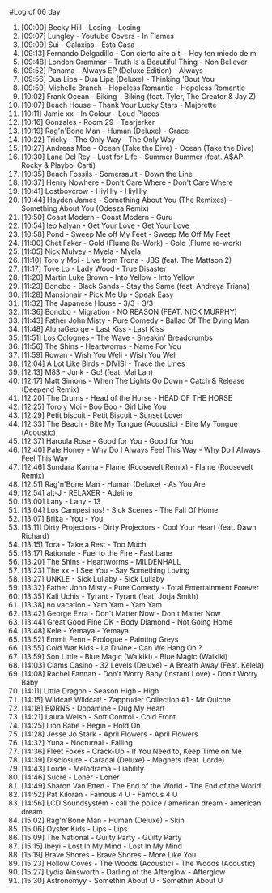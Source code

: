#Log of 06 day

1. [00:00] Becky Hill - Losing - Losing
1. [09:07] Lungley - Youtube Covers - In Flames
1. [09:09] Sui - Galaxias - Esta Casa
1. [09:13] Fernando Delgadillo - Con cierto aire a ti - Hoy ten miedo de mi
1. [09:48] London Grammar - Truth Is a Beautiful Thing - Non Believer
1. [09:52] Panama - Always EP (Deluxe Edition) - Always
1. [09:56] Dua Lipa - Dua Lipa (Deluxe) - Thinking 'Bout You
1. [09:59] Michelle Branch - Hopeless Romantic - Hopeless Romantic
1. [10:02] Frank Ocean - Biking - Biking (feat. Tyler, The Creator & Jay Z)
1. [10:07] Beach House - Thank Your Lucky Stars - Majorette
1. [10:11] Jamie xx - In Colour - Loud Places
1. [10:16] Gonzales - Room 29 - Tearjerker
1. [10:19] Rag'n'Bone Man - Human (Deluxe) - Grace
1. [10:22] Tricky - The Only Way - The Only Way
1. [10:27] Andreas Moe - Ocean (Take the Dive) - Ocean (Take the Dive)
1. [10:30] Lana Del Rey - Lust for Life - Summer Bummer (feat. A$AP Rocky & Playboi Carti)
1. [10:35] Beach Fossils - Somersault - Down the Line
1. [10:37] Henry Nowhere - Don't Care Where - Don't Care Where
1. [10:41] Lostboycrow - HiyHiy - HiyHiy
1. [10:44] Hayden James - Something About You (The Remixes) - Something About You (Odesza Remix)
1. [10:50] Coast Modern - Coast Modern - Guru
1. [10:54] leo kalyan - Get Your Love - Get Your Love
1. [10:58] Pond - Sweep Me off My Feet - Sweep Me Off My Feet
1. [11:00] Chet Faker - Gold (Flume Re-Work) - Gold (Flume re-work)
1. [11:05] Nick Mulvey - Myela - Myela
1. [11:10] Toro y Moi - Live from Trona - JBS (feat. The Mattson 2)
1. [11:17] Tove Lo - Lady Wood - True Disaster
1. [11:20] Martin Luke Brown - Into Yellow - Into Yellow
1. [11:23] Bonobo - Black Sands - Stay the Same (feat. Andreya Triana)
1. [11:28] Mansionair - Pick Me Up - Speak Easy
1. [11:32] The Japanese House - 3/3 - 3/3
1. [11:36] Bonobo - Migration - NO REASON (FEAT. NICK MURPHY)
1. [11:43] Father John Misty - Pure Comedy - Ballad Of The Dying Man
1. [11:48] AlunaGeorge - Last Kiss - Last Kiss
1. [11:51] Los Colognes - The Wave - Sneakin' Breadcrumbs
1. [11:56] The Shins - Heartworms - Name For You
1. [11:59] Rowan - Wish You Well - Wish You Well
1. [12:04] A Lot Like Birds - DIVISI - Trace the Lines
1. [12:13] M83 - Junk - Go! (feat. Mai Lan)
1. [12:17] Matt Simons - When The Lights Go Down - Catch & Release (Deepend Remix)
1. [12:20] The Drums - Head of the Horse - HEAD OF THE HORSE
1. [12:25] Toro y Moi - Boo Boo - Girl Like You
1. [12:29] Petit biscuit - Petit Biscuit - Sunset Lover
1. [12:33] The Beach - Bite My Tongue (Acoustic) - Bite My Tongue (Acoustic)
1. [12:37] Haroula Rose - Good for You - Good for You
1. [12:40] Pale Honey - Why Do I Always Feel This Way - Why Do I Always Feel This Way
1. [12:46] Sundara Karma - Flame (Roosevelt Remix) - Flame (Roosevelt Remix)
1. [12:51] Rag'n'Bone Man - Human (Deluxe) - As You Are
1. [12:54] alt-J - RELAXER - Adeline
1. [13:00] Lany - Lany - 13
1. [13:04] Los Campesinos! - Sick Scenes - The Fall Of Home
1. [13:07] Brika - You - You
1. [13:11] Dirty Projectors - Dirty Projectors - Cool Your Heart (feat. Dawn Richard)
1. [13:15] Tora - Take a Rest - Too Much
1. [13:17] Rationale - Fuel to the Fire - Fast Lane
1. [13:20] The Shins - Heartworms - MILDENHALL
1. [13:23] The xx - I See You - Say Something Loving
1. [13:27] UNKLE - Sick Lullaby - Sick Lullaby
1. [13:32] Father John Misty - Pure Comedy - Total Entertainment Forever
1. [13:35] Kali Uchis - Tyrant - Tyrant (feat. Jorja Smith)
1. [13:38] no vacation - Yam Yam - Yam Yam
1. [13:42] George Ezra - Don't Matter Now - Don't Matter Now
1. [13:44] Great Good Fine OK - Body Diamond - Not Going Home
1. [13:48] Kele - Yemaya - Yemaya
1. [13:52] Emmit Fenn - Prologue - Painting Greys
1. [13:55] Cold War Kids - La Divine - Can We Hang On ?
1. [13:59] Son Little - Blue Magic (Waikiki) - Blue Magic (Waikiki)
1. [14:03] Clams Casino - 32 Levels (Deluxe) - A Breath Away (Feat. Kelela)
1. [14:08] Rachel Fannan - Don't Worry Baby (Instant Love) - Don't Worry Baby
1. [14:11] Little Dragon - Season High - High
1. [14:15] Wildcat! Wildcat! - Zappruder Collection #1 - Mr Quiche
1. [14:18] BØRNS - Dopamine - Dug My Heart
1. [14:21] Laura Welsh - Soft Control - Cold Front
1. [14:25] Lion Babe - Begin - Hold On
1. [14:28] Jesse Jo Stark - April Flowers - April Flowers
1. [14:32] Yuna - Nocturnal - Falling
1. [14:36] Fleet Foxes - Crack-Up - If You Need to, Keep Time on Me
1. [14:39] Disclosure - Caracal (Deluxe) - Magnets (feat. Lorde)
1. [14:43] Lorde - Melodrama - Liability
1. [14:46] Sucré - Loner - Loner
1. [14:49] Sharon Van Etten - The End of the World - The End of the World
1. [14:52] Pat Kiloran - Famous 4 U - Famous 4 U
1. [14:56] LCD Soundsystem - call the police / american dream - american dream
1. [15:02] Rag'n'Bone Man - Human (Deluxe) - Skin
1. [15:06] Oyster Kids - Lips - Lips
1. [15:09] The National - Guilty Party - Guilty Party
1. [15:15] Ibeyi - Lost In My Mind - Lost In My Mind
1. [15:19] Brave Shores - Brave Shores - More Like You
1. [15:23] Hollow Coves - The Woods (Acoustic) - The Woods (Acoustic)
1. [15:27] Lydia Ainsworth - Darling of the Afterglow - Afterglow
1. [15:30] Astronomyy - Somethin About U - Somethin About U
